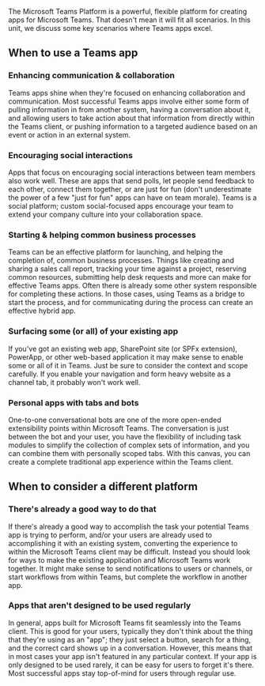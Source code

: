The Microsoft Teams Platform is a powerful, flexible platform for creating apps for Microsoft Teams. That doesn't mean it will fit all scenarios. In this unit, we discuss some key scenarios where Teams apps excel.

## When to use a Teams app

### Enhancing communication & collaboration

Teams apps shine when they're focused on enhancing collaboration and communication. Most successful Teams apps involve either some form of pulling information in from another system, having a conversation about it, and allowing users to take action about that information from directly within the Teams client, or pushing information to a targeted audience based on an event or action in an external system.

### Encouraging social interactions

Apps that focus on encouraging social interactions between team members also work well. These are apps that send polls, let people send feedback to each other, connect them together, or are just for fun (don't underestimate the power of a few "just for fun" apps can have on team morale). Teams is a social platform; custom social-focused apps encourage your team to extend your company culture into your collaboration space.

### Starting & helping common business processes

Teams can be an effective platform for launching, and helping the completion of, common business processes. Things like creating and sharing a sales call report, tracking your time against a project, reserving common resources, submitting help desk requests and more can make for effective Teams apps. Often there is already some other system responsible for completing these actions. In those cases, using Teams as a bridge to start the process, and for communicating during the process can create an effective hybrid app.

### Surfacing some (or all) of your existing app

If you've got an existing web app, SharePoint site (or SPFx extension), PowerApp, or other web-based application it may make sense to enable some or all of it in Teams. Just be sure to consider the context and scope carefully. If you enable your navigation and form heavy website as a channel tab, it probably won't work well.

### Personal apps with tabs and bots

One-to-one conversational bots are one of the more open-ended extensibility points within Microsoft Teams. The conversation is just between the bot and your user, you have the flexibility of including task modules to simplify the collection of complex sets of information, and you can combine them with personally scoped tabs. With this canvas, you can create a complete traditional app experience within the Teams client.

## When to consider a different platform

### There's already a good way to do that

If there's already a good way to accomplish the task your potential Teams app is trying to perform, and/or your users are already used to accomplishing it with an existing system, converting the experience to within the Microsoft Teams client may be difficult. Instead you should look for ways to make the existing application and Microsoft Teams work together. It might make sense to send notifications to users or channels, or start workflows from within Teams, but complete the workflow in another app.

### Apps that aren't designed to be used regularly

In general, apps built for Microsoft Teams fit seamlessly into the Teams client. This is good for your users, typically they don't think about the thing that they're using as an "app"; they just select a button, search for a thing, and the correct card shows up in a conversation. However, this means that in most cases your app isn't featured in any particular context. If your app is only designed to be used rarely, it can be easy for users to forget it's there. Most successful apps stay top-of-mind for users through regular use.
